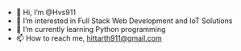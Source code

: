 - 👋 Hi, I’m @Hvs911
- 👀 I’m interested in Full Stack Web Development and IoT Solutions
- 🌱 I’m currently learning Python programming
- 📫 How to reach me, hittarth911@gmail.com

<!---
Hvs911/Hvs911 is a ✨ special ✨ repository because its `README.md` (this file) appears on your GitHub profile.
You can click the Preview link to take a look at your changes.
--->
